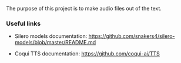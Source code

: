 The purpose of this project is to make audio files out of the text.

### Useful links

- Silero models documentation: 
https://github.com/snakers4/silero-models/blob/master/README.md

- Coqui TTS documentation: 
https://github.com/coqui-ai/TTS
